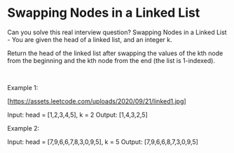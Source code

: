# Swapping Nodes in a Linked List

Can you solve this real interview question? Swapping Nodes in a Linked List - You are given the head of a linked list, and an integer k.

Return the head of the linked list after swapping the values of the kth node from the beginning and the kth node from the end (the list is 1-indexed).

 

Example 1:

[https://assets.leetcode.com/uploads/2020/09/21/linked1.jpg]


Input: head = [1,2,3,4,5], k = 2
Output: [1,4,3,2,5]


Example 2:


Input: head = [7,9,6,6,7,8,3,0,9,5], k = 5
Output: [7,9,6,6,8,7,3,0,9,5]
